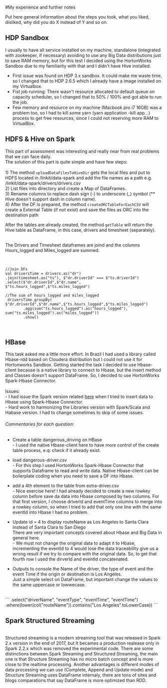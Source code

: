 #My experience and further notes

Put here general information about the steps you took, what you liked, disliked, why did you do X instead of Y and so on.

## HDP Sandbox
I usually to have all service installed on my machine, standalone (integrated with zookeeper, if necessary) 
avoiding to use any Big Data distributions just to save RAM memory, but for this test 
I decided using the HortonWorks Sandbox due to my familiarity with that and I didn't have Hive installed.  

- First issue was found on HDP 3.x sandbox. It could make me waste time, so I changed that to HDP 2.6.5 which I already have a image installed on my Virtualbox.  
- Fist job running: There wasn't resource allocated to default queue on capacity scheduler, so I changed that to 50% / 100% and got able to run the job.
- Few memory and resource on my machine (Macbook pro i7 16GB) was a problem too, so I had to kill some yarn (yarn application -kill app...) 
process to get free resources, since I could not reserving more RAM to VirtualBox.


## HDFS & Hive on Spark

This part of assessment was interesting and really near from real problems that we can face daily. 
<br>
The solution of this part is quite simple and have few steps:   
<br>    1) The method `uploadDataFilesToHiveDir` gets the local files and put to HDFS located in /linkit/data-spark and add the file names as a path e.g. /linkit/data-spark/drivers/drivers.csv
<br>    2) List files into directory and create a Map of DataFrames.
<br>    3) Rename columns to replace dash sign (-) to underscore (_) 
        symbol (** Hive doesn't support dash in column name). 
 <br>   4) After the DF is prepared, the method `createORCTableForEachCSV` will create a External Table (if not exist) 
 and save the files as ORC into the destination path
 
 After the tables are already created, the method `getTable` will return the Hive table as DataFrame, in this case, drivers and timesheet (separately).
   
<br> The Drivers and Timesheet dataframes are joind and the columns Hours_logged and Miles_logged are summed.

<br> 

    //Join DFs
    val driversTime = drivers.as("dr")
    .join(timesheet.as("ts"), $"dr.driverId" === $"ts.driverId")
    .select($"dr.driverId",$"dr.name", $"ts.hours_logged",$"ts.miles_logged")
    
    //The sum of hours_logged and miles_logged
     driversTime.groupBy( $"dr.driverId",$"dr.name",$"ts.hours_logged",$"ts.miles_logged")
            .agg(sum("ts.hours_logged").as("hours_logged"), sum("ts.miles_logged").as("miles_logged"))
            .show()


 <br>

## HBase

This task asked me a little more effort. In Brazil I had used a library called Hbase-rdd based on Cloudera distribution 
but I could not use it for Hortonworks Sandbox. 
Getting started the task I decided to use Hbase-client because is a native library to connect to Hbase, 
but the insert method and Classes doesn't support DataFrame. So, I decided to use HortonWorks Spark-Hbase Connector.     
<br> Issues:
<br> - I had issue the Spark version related [here](https://github.com/hortonworks-spark/shc/issues/191) when I tried to insert data to Hbase using Spark-Hbase Connector.
<br> - Hard work to harmonizing the Libraries version with Spark/Scala and Habase version. I had to change sometimes to skip of some issues.

###### Commentaries for each question:
 - Create a table dangerous_driving on HBase
<br> - I used the native Hbase-client here to have more control of the create table process, e.q: check if it already exist.

 - load dangerous-driver.csv
<br> - For this step I used HortonWorks Spark-Hbase Connector that supports Dataframe to read and write data. 
Native Hbase-client can be boilerplate coding when you need to save a DF into Hbase.   

- add a 4th element to the table from extra-driver.csv
<br> - Nice exercise here! I had already decided to create a new rowkey column before save da data into Hbase composed by two columns. 
For that first version, I choose driverId and eventTime columns to merge into a rowkey column, 
so when I tried to add that only one line with the same eventId into Hbase I had no problem. 
 
- Update id = 4 to display routeName as Los Angeles to Santa Clara instead of Santa Clara to San Diego
<br>There are very important concepts covered about Hbase and Big Data in general here. 
<br>    - We must not change the original data to adapt it to Hbase, incrementing the eventId to 4 would lose the data traceability give us a wrong result if we try to compare with the original data. So, to get that fourth row I used the dirverId and eventId concatenated. 

- Outputs to console the Name of the driver, the type of event and the event Time if the origin or destination is Los Angeles.
<br> Just a simple select on DataFrame, but important change the values to the same uppercase or lowwecase.
<br>
``` 
 .select("driverName", "eventType", "eventTime", "eventTime")
      .where(lower(col("routeName")).contains("Los Angeles".toLowerCase))
```

## Spark Structured Streaming

<br> Structured streaming is a modern streaming tool that was released in Spark 2.x version in the end of 2017, 
but It becames a production realease only in Spark 2.2.x which was removed the experimental code. 
There are some distinctions between Spark Streaming and Structured Streaming, the main one is that Structure Streaming 
has no micro batch concept and is more close to the realtime processing.
Another advantages is different modes of data processing we can use (Complete, Append and Update mode) and Structure Streaming 
uses DataFrame internaly, there are tons of sites and blogs comparations that say DataFrame is more optimized than RDD.




